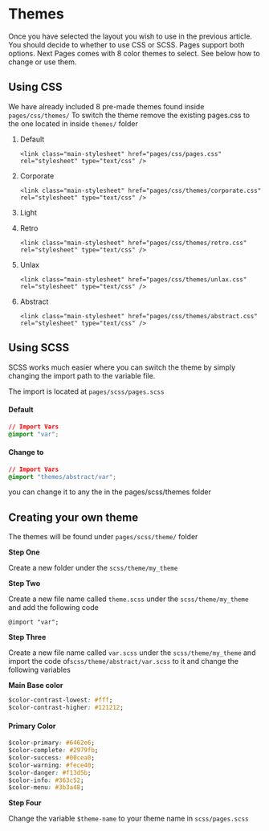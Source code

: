 # Themes

Once you have selected the layout you wish to use in the previous article. You should decide to whether to use CSS or SCSS. Pages support both options. Next Pages comes with 8 color themes to select. See below how to change or use them.  


## **Using CSS**

We have already included 8 pre-made themes found inside `pages/css/themes/` To switch the theme remove the existing pages.css to the one located in inside `themes/` folder

1. Default

   ```markup
   <link class="main-stylesheet" href="pages/css/pages.css" rel="stylesheet" type="text/css" />
   ```

2. Corporate

   ```markup
   <link class="main-stylesheet" href="pages/css/themes/corporate.css" rel="stylesheet" type="text/css" />
   ```

3. Light
4. Retro

   ```markup
   <link class="main-stylesheet" href="pages/css/themes/retro.css" rel="stylesheet" type="text/css" />
   ```

5. Unlax

   ```markup
   <link class="main-stylesheet" href="pages/css/themes/unlax.css" rel="stylesheet" type="text/css" />
   ```

6. Abstract

   ```markup
   <link class="main-stylesheet" href="pages/css/themes/abstract.css" rel="stylesheet" type="text/css" />
   ```

## **Using SCSS**

SCSS works much easier where you can switch the theme by simply changing the import path to the variable file.  
  
The import is located at `pages/scss/pages.scss` 

#### Default

```css
// Import Vars
@import "var";
```

#### Change to 

```css
// Import Vars
@import "themes/abstract/var";
```

you can change it to any the in the pages/scss/themes folder

## **Creating your own theme**

The themes will be found under `pages/scss/theme/` folder

**Step One**

Create a new folder under the `scss/theme/my_theme`

**Step Two**

Create a new file name called `theme.scss` under the `scss/theme/my_theme` and add the following code

```text
@import "var";
```

**Step Three**

Create a new file name called `var.scss` under the `scss/theme/my_theme` and import the code of`scss/theme/abstract/var.scss` to it and change the following variables   
  
**Main Base color** 

```css
$color-contrast-lowest: #fff; 
$color-contrast-higher: #121212;
```

#### Primary Color

```css
$color-primary: #6462e6;
$color-complete: #2979fb; 
$color-success: #00cea0; 
$color-warning: #fece40; 
$color-danger: #f13d5b; 
$color-info: #363c52; 
$color-menu: #3b3a48;
```

**Step Four**

Change the variable `$theme-name` to your theme name in `scss/pages.scss`

